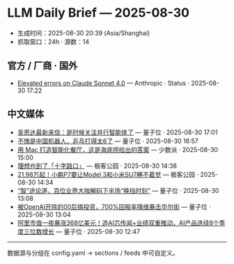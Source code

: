 # LLM Daily Brief — 2025-08-30

- 生成时间：2025-08-30 20:39 (Asia/Shanghai)
- 抓取窗口：24h · 源数：14


## 官方 / 厂商 · 国外

- [Elevated errors on Claude Sonnet 4.0](https://status.anthropic.com/incidents/905blt29pg7q) — Anthropic · Status · 2025-08-30 17:22


## 中文媒体

- [吴恩达最新来信：是时候关注并行智能体了](https://www.qbitai.com/2025/08/327627.html) — 量子位 · 2025-08-30 17:01
- [不愧是中国机器人，乒乓打得太6了](https://www.qbitai.com/2025/08/327590.html) — 量子位 · 2025-08-30 16:57
- [用 Mac 打造智能化餐厅，这是海底捞给出的答案](https://sspai.com/post/102160) — 少数派 · 2025-08-30 15:00
- [理想也到了「十字路口」](http://www.geekpark.net/news/353296) — 极客公园 · 2025-08-30 14:38
- [21.98万起！小鹏P7要让Model 3和小米SU7睡不着觉](http://www.geekpark.net/news/353295) — 极客公园 · 2025-08-30 14:34
- [“智”途论道，百位业界大咖解码下半场“换挡时刻”](https://www.qbitai.com/2025/08/327561.html) — 量子位 · 2025-08-30 13:08
- [被OpenAI开除的00后搞投资，700%回报率降维暴击华尔街](https://www.qbitai.com/2025/08/327562.html) — 量子位 · 2025-08-30 13:04
- [阿里市值一夜暴涨368亿美元！造AI芯传闻+业绩双重推动，AI产品连续8个季度三位数增长](https://www.qbitai.com/2025/08/327551.html) — 量子位 · 2025-08-30 12:47

---
数据源与分组在 config.yaml → sections / feeds 中可自定义。